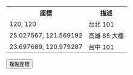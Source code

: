 <!DOCTYPE html>
<html lang="en">
<head>
  <meta charset="UTF-8">
  <title>座標表</title>
</head>
<body>
  <table>
    <tr>
      <th>座標</th>
      <th>描述</th>
    </tr>
    <tr>
      <td>120, 120</td>
      <td>台北 101</td>
    </tr>
    <tr>
      <td>25.027567, 121.569192</td>
      <td>高雄 85 大樓</td>
    </tr>
    <tr>
      <td>23.697689, 120.979287</td>
      <td>台中 101</td>
    </tr>
  </table>

  <button id="copy-coordinates">複製座標</button>

  <script>
    document.getElementById("copy-coordinates").addEventListener("click", function() {
      var table = document.querySelector("table");
      var coordinates = [];
      for (var i = 0; i < table.rows.length; i++) {
        var row = table.rows[i];
        coordinates.push(row.cells[0].textContent + ", " + row.cells[1].textContent);
      }
      var clipboard = new ClipboardJS();
      clipboard.writeText(coordinates.join("\n"));
    });
  </script>
</body>
</html>
